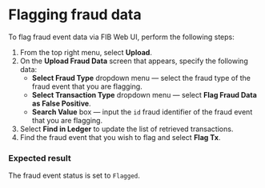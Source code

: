 # Flagging fraud data

To flag fraud event data via FIB Web UI, perform the following steps:

1. From the top right menu, select **Upload**.
2. On the **Upload Fraud Data** screen that appears, specify the following data:
   - **Select Fraud Type** dropdown menu — select the fraud type of the fraud event that you are flagging.
   - **Select Transaction Type** dropdown menu — select **Flag Fraud Data as False Positive**.
   - **Search Value** box — input the `id` fraud identifier of the fraud event that you are flagging.
3. Select **Find in Ledger** to update the list of retrieved transactions.
4. Find the fraud event that you wish to flag and select **Flag Tx**.

### Expected result

The fraud event status is set to `Flagged`.

